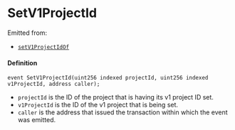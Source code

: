 # SetV1ProjectId

Emitted from:

* [`setV1ProjectIdOf`](/dev/deprecated/v2/contracts/or-payment-terminals/jbv1tokenpaymentterminal/write/setv1projectidof.md)

#### Definition

```
event SetV1ProjectId(uint256 indexed projectId, uint256 indexed v1ProjectId, address caller);
```

* `projectId` is the ID of the project that is having its v1 project ID set.
* `v1ProjectId` is the ID of the v1 project that is being set.
* `caller` is the address that issued the transaction within which the event was emitted.
